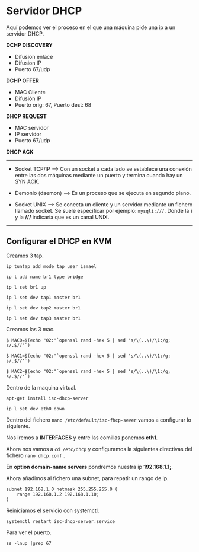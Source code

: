 # Servidor DHCP

Aquí podemos ver el proceso en el que una máquina pide una ip a un servidor DHCP.

**DCHP DISCOVERY**

- Difusion enlace
- Difusion IP
- Puerto 67/udp

**DCHP OFFER**

- MAC Cliente
- Difusión IP
- Puerto orig: 67, Puerto dest: 68

**DHCP REQUEST**

- MAC servidor
- IP servidor
- Puerto 67/udp

**DHCP ACK**

***

- Socket TCP/IP --> Con un socket a cada lado se establece una conexión entre las dos máquinas mediante un puerto y termina cuando hay un SYN ACK.

- Demonio (daemon) --> Es un proceso que se ejecuta en segundo plano.

- Socket UNIX --> Se conecta un cliente y un servidor mediante un fichero llamado socket. Se suele especificar por ejemplo: ``mysqli:///``. Donde la **i** y la **///** indicaria que es un canal UNIX.

***

## Configurar el DHCP en KVM

Creamos 3 tap.

~~~
ip tuntap add mode tap user ismael
~~~

~~~
ip l add name br1 type bridge
~~~

~~~
ip l set br1 up
~~~

~~~
ip l set dev tap1 master br1
~~~

~~~
ip l set dev tap2 master br1
~~~

~~~
ip l set dev tap3 master br1
~~~

Creamos las 3 mac.

~~~
$ MAC0=$(echo "02:"`openssl rand -hex 5 | sed 's/\(..\)/\1:/g; s/.$//'`)
~~~

~~~
$ MAC1=$(echo "02:"`openssl rand -hex 5 | sed 's/\(..\)/\1:/g; s/.$//'`)
~~~

~~~
$ MAC2=$(echo "02:"`openssl rand -hex 5 | sed 's/\(..\)/\1:/g; s/.$//'`)
~~~

Dentro de la maquina virtual.

~~~
apt-get install isc-dhcp-server
~~~

~~~
ip l set dev eth0 down
~~~

Dentro del fichero ``nano /etc/default/isc-fhcp-sever`` vamos a configurar lo siguiente.

Nos iremos a **INTERFACES** y entre las comillas ponemos **eth1**.

Ahora nos vamos a ``cd /etc/dhcp`` y configuramos la siguientes directivas del fichero ``nano dhcp.conf`` .

En **option domain-name servers** pondremos nuestra ip **192.168.1.1;**.

Ahora añadimos al fichero una subnet, para repatir un rango de ip.

~~~
subnet 192.168.1.0 netmask 255.255.255.0 (
	range 192.168.1.2 192.168.1.10;
)
~~~

Reiniciamos el servicio con systemctl.

~~~
systemctl restart isc-dhcp-server.service
~~~

Para ver el puerto.

~~~
ss -lnup |grep 67
~~~

